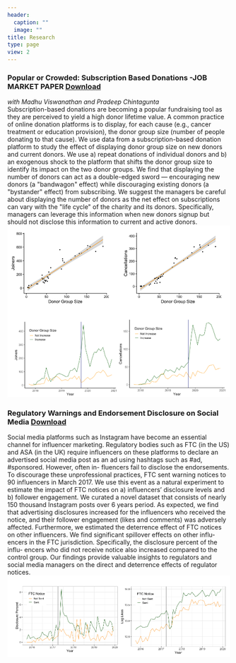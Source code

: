 ```yaml
---
header:
  caption: ""
  image: ""
title: Research
type: page
view: 2
---
```


 
### Popular or Crowded: Subscription Based Donations -JOB MARKET PAPER [Download](https://www.dropbox.com/s/29kao2zqnts8w9x/Popular%20or%20Crowded%20Subscription%20Based%20Donations.pdf?dl=0)
_with Madhu Viswanathan and Pradeep Chintagunta_\
Subscription-based donations are becoming a popular fundraising tool as they are perceived to yield a
high donor lifetime value. A common practice of online donation platforms is to display, for each cause
(e.g., cancer treatment or education provision), the donor group size (number of people donating to
that cause). We use data from a subscription-based donation platform to study the effect of displaying
donor group size on new donors and current donors. We use a) repeat donations of individual donors
and b) an exogenous shock to the platform that shifts the donor group size to identify its impact on
the two donor groups. We find that displaying the number of donors can act as a double-edged sword
— encouraging new donors (a "bandwagon" effect) while discouraging existing donors (a "bystander"
effect) from subscribing. We suggest the managers be careful about displaying the number of donors
as the net effect on subscriptions can vary with the "life cycle" of the charity and its donors. Specifically, managers can leverage this information when new donors signup but should not disclose this
information to current and active donors.
![Image](gi_research_img.png)


### Regulatory Warnings and Endorsement Disclosure on Social Media [Download](https://www.dropbox.com/s/pe492yqyj2g9lzx/Regulatory%20Warnings%20and%20Endorsement%20Disclosure.pdf?dl=0) 
Social media platforms such as Instagram have become an essential channel for influencer marketing. Regulatory bodies such as FTC (in the US) and ASA (in the UK) require influencers on these platforms to declare an advertised social media post as an ad using hashtags such as #ad, #sponsored. However, often in- fluencers fail to disclose the endorsements. To discourage these unprofessional practices, FTC sent warning notices to 90 influencers in March 2017. We use this event as a natural experiment to estimate the impact of FTC notices on a) influencers’ disclosure levels and b) follower engagement. We curated a novel dataset that consists of nearly 150 thousand Instagram posts over 6 years period. As expected, we find that advertising disclosures increased for the influencers who received the notice, and their follower engagement (likes and comments) was adversely affected. Furthermore, we estimated the deterrence effect of FTC notices on other influencers. We find significant spillover effects on other influ- encers in the FTC jurisdiction. Specifically, the disclosure percent of the influ- encers who did not receive notice also increased compared to the control group. Our findings provide valuable insights to regulators and social media managers on the direct and deterrence effects of regulator notices.
![Image](insta_research_img.png)




